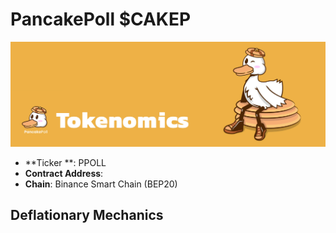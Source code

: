 # PancakePoll $CAKEP

![](../.gitbook/assets/tokenomics.jpg)

* **Ticker **: PPOLL
* **Contract Address**: 
* **Chain**: Binance Smart Chain (BEP20)

## **Deflationary Mechanics** <a href="other-deflationary-mechanics" id="other-deflationary-mechanics"></a>



